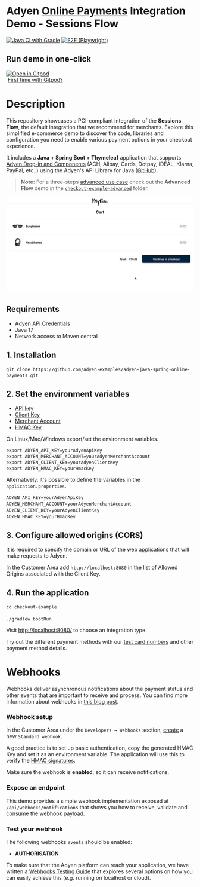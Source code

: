 # Adyen [Online Payments](https://docs.adyen.com/online-payments) Integration Demo - Sessions Flow

[![Java CI with Gradle](https://github.com/adyen-examples/adyen-java-spring-online-payments/actions/workflows/build-checkout.yml/badge.svg)](https://github.com/adyen-examples/adyen-java-spring-online-payments/actions/workflows/build-checkout.yml) 
[![E2E (Playwright)](https://github.com/adyen-examples/adyen-java-spring-online-payments/actions/workflows/e2e-checkout.yml/badge.svg)](https://github.com/adyen-examples/adyen-java-spring-online-payments/actions/workflows/e2e-checkout.yml)


## Run demo in one-click

[![Open in Gitpod](https://gitpod.io/button/open-in-gitpod.svg)](https://gitpod.io/#https://github.com/adyen-examples/adyen-java-spring-online-payments/tree/main/checkout-example)  
&nbsp;[First time with Gitpod?](https://github.com/adyen-examples/.github/blob/main/pages/gitpod-get-started.md)

# Description

This repository showcases a PCI-compliant integration of the **Sessions Flow**, the default integration that we recommend for merchants. Explore this simplified e-commerce demo to discover the code, libraries and configuration you need to enable various payment options in your checkout experience.  

It includes a **Java + Spring Boot + Thymeleaf** application that supports [Adyen Drop-in and Components](https://docs.adyen.com/online-payments/build-your-integration) 
(ACH, Alipay, Cards, Dotpay, iDEAL, Klarna, PayPal, etc..) using the Adyen's API Library for Java ([GitHub](https://github.com/Adyen/adyen-java-api-library)).   

      
> **Note:**
For a three-steps [advanced use case](https://docs.adyen.com/online-payments/build-your-integration/additional-use-cases/) check out the **Advanced Flow** demo in the [`checkout-example-advanced`](../checkout-example-advanced) folder.

![Card checkout demo](src/main/resources/static/images/cardcheckout.gif)


## Requirements

- [Adyen API Credentials](https://docs.adyen.com/development-resources/api-credentials/)
- Java 17
- Network access to Maven central

## 1. Installation

```
git clone https://github.com/adyen-examples/adyen-java-spring-online-payments.git
```

## 2. Set the environment variables
* [API key](https://docs.adyen.com/user-management/how-to-get-the-api-key)
* [Client Key](https://docs.adyen.com/user-management/client-side-authentication)
* [Merchant Account](https://docs.adyen.com/account/account-structure)
* [HMAC Key](https://docs.adyen.com/development-resources/webhooks/verify-hmac-signatures)

On Linux/Mac/Windows export/set the environment variables. 
```shell
export ADYEN_API_KEY=yourAdyenApiKey
export ADYEN_MERCHANT_ACCOUNT=yourAdyenMerchantAccount
export ADYEN_CLIENT_KEY=yourAdyenClientKey
export ADYEN_HMAC_KEY=yourHmacKey
```

Alternatively, it's possible to define the variables in the `application.properties`.
```txt
ADYEN_API_KEY=yourAdyenApiKey
ADYEN_MERCHANT_ACCOUNT=yourAdyenMerchantAccount
ADYEN_CLIENT_KEY=yourAdyenClientKey
ADYEN_HMAC_KEY=yourHmacKey
```

## 3. Configure allowed origins (CORS)

It is required to specify the domain or URL of the web applications that will make requests to Adyen.

In the Customer Area add `http://localhost:8080` in the list of Allowed Origins associated with the Client Key.

## 4. Run the application

```
cd checkout-example
    
./gradlew bootRun
```

Visit [http://localhost:8080/](http://localhost:8080/) to choose an integration type.

Try out the different payment methods with our [test card numbers](https://docs.adyen.com/development-resources/test-cards/test-card-numbers) and other payment method details.

# Webhooks

Webhooks deliver asynchronous notifications about the payment status and other events that are important to receive and process. 
You can find more information about webhooks in [this blog post](https://www.adyen.com/knowledge-hub/consuming-webhooks).

### Webhook setup

In the Customer Area under the `Developers → Webhooks` section, [create](https://docs.adyen.com/development-resources/webhooks/#set-up-webhooks-in-your-customer-area) a new `Standard webhook`.

A good practice is to set up basic authentication, copy the generated HMAC Key and set it as an environment variable. The application will use this to verify the [HMAC signatures](https://docs.adyen.com/development-resources/webhooks/verify-hmac-signatures/).

Make sure the webhook is **enabled**, so it can receive notifications.

### Expose an endpoint

This demo provides a simple webhook implementation exposed at `/api/webhooks/notifications` that shows you how to receive, validate and consume the webhook payload.

### Test your webhook

The following webhooks `events` should be enabled:
* **AUTHORISATION**


To make sure that the Adyen platform can reach your application, we have written a [Webhooks Testing Guide](https://github.com/adyen-examples/.github/blob/main/pages/webhooks-testing.md)
that explores several options on how you can easily achieve this (e.g. running on localhost or cloud).

